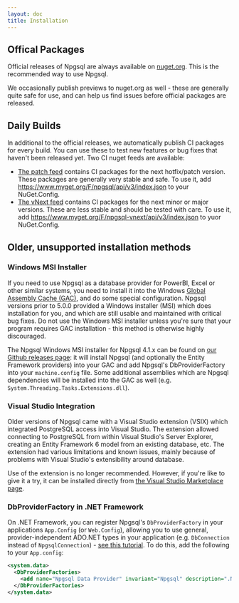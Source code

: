 ```yaml
---
layout: doc
title: Installation
---
```


## Offical Packages

Official releases of Npgsql are always available on [nuget.org](https://www.nuget.org/packages/Npgsql/). This is the recommended way to use Npgsql.

We occasionally publish previews to nuget.org as well - these are generally quite safe for use, and can help us find issues before official packages are released.

## Daily Builds

In additional to the official releases, we automatically publish CI packages for every build. You can use these to test new features or bug fixes that haven't been released yet. Two CI nuget feeds are available:

* [The patch feed](https://www.myget.org/feed/Packages/npgsql) contains CI packages for the next hotfix/patch version. These packages are generally very stable and safe.
  To use it, add <https://www.myget.org/F/npgsql/api/v3/index.json> to your NuGet.Config.
* [The vNext feed](https://www.myget.org/feed/Packages/npgsql-vnext) contains CI packages for the next minor or major versions. These are less stable and should be tested with care.
  To use it, add <https://www.myget.org/F/npgsql-vnext/api/v3/index.json> to yuor NuGet.Config.

## Older, unsupported installation methods

### Windows MSI Installer

If you need to use Npgsql as a database provider for PowerBI, Excel or other similar systems, you need to install it into the Windows [Global Assembly Cache (GAC)](https://msdn.microsoft.com/en-us/library/yf1d93sz%28v=vs.110%29.aspx?f=255&MSPPError=-2147217396), and do some special configuration. Npgsql versions prior to 5.0.0 provided a Windows installer (MSI) which does installation for you, and which are still usable and maintained with critical bug fixes. Do not use the Windows MSI installer unless you're sure that your program requires GAC installation - this method is otherwise highly discouraged.

The Npgsql Windows MSI installer for Npgsql 4.1.x can be found on [our Github releases page](https://github.com/npgsql/npgsql/releases): it will install Npgsql (and optionally the Entity Framework providers) into your GAC and add Npgsql's DbProviderFactory into your `machine.config` file. Some additional assemblies which are Npgsql dependencies will be installed into the GAC as well (e.g. `System.Threading.Tasks.Extensions.dll`).

### Visual Studio Integration

Older versions of Npgsql came with a Visual Studio extension (VSIX) which integrated PostgreSQL access into Visual Studio. The extension allowed connecting to PostgreSQL from within Visual Studio's Server Explorer, creating an Entity Framework 6 model from an existing database, etc. The extension had various limitations and known issues, mainly because of problems with Visual Studio's extensibility around database.

Use of the extension is no longer recommended. However, if you're like to give it a try, it can be installed directly from [the Visual Studio Marketplace page](https://marketplace.visualstudio.com/vsgallery/258be600-452d-4387-9a2f-89ae10e84ae0).

### DbProviderFactory in .NET Framework

On .NET Framework, you can register Npgsql's `DbProviderFactory` in your applications `App.Config` (or `Web.Config`), allowing you to use general, provider-independent ADO.NET types in your application (e.g. `DbConnection` instead of `NpgsqlConnection`) - [see this tutorial](https://msdn.microsoft.com/en-us/library/dd0w4a2z%28v=vs.110%29.aspx?f=255&MSPPError=-21472173960). To do this, add the following to your `App.config`:

```xml
<system.data>
  <DbProviderFactories>
    <add name="Npgsql Data Provider" invariant="Npgsql" description=".Net Data Provider for PostgreSQL" type="Npgsql.NpgsqlFactory, Npgsql, Culture=neutral, PublicKeyToken=5d8b90d52f46fda7"/>
  </DbProviderFactories>
</system.data>
```

